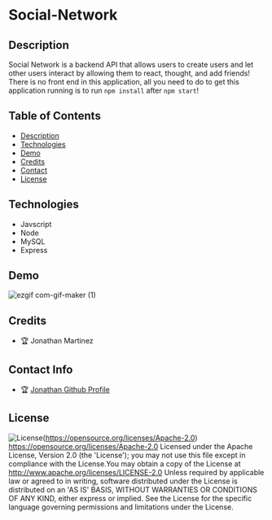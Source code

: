 # Social-Network

## Description
Social Network is a backend API that allows users to create users and let other users interact by allowing them to react, thought, and add friends! There is no front end in this application, all you need to do to get this application  running is to run `npm install` after `npm start`!

## Table of Contents

* [Description](#Description)
* [Technologies](#Technologies)
* [Demo](#Demo)
* [Credits](#Credits)
* [Contact](#Contact)
* [License](#License)

## Technologies 
* Javscript
* Node
* MySQL
* Express


## Demo
![ezgif com-gif-maker (1)](https://user-images.githubusercontent.com/93745345/164157496-b0ae5b1b-49aa-4671-87d6-e350f8611097.gif)





## Credits 
* 🏆 Jonathan Martinez


## Contact Info 
* 🏆 [ Jonathan Github Profile](https://github.com/Jonathan0212)


## License 
![License](https://img.shields.io/badge/License-Apache%202.0-blue.svg)(https://opensource.org/licenses/Apache-2.0)
https://opensource.org/licenses/Apache-2.0
Licensed under the Apache License, Version 2.0 (the 'License'); you may not use this file except in compliance with the License.You may obtain a copy of the License at http://www.apache.org/licenses/LICENSE-2.0 Unless required by applicable law or agreed to in writing, software distributed under the License is distributed on an 'AS IS' BASIS, WITHOUT WARRANTIES OR CONDITIONS OF ANY KIND, either express or implied. See the License for the specific language governing permissions and limitations under the License. 
    
